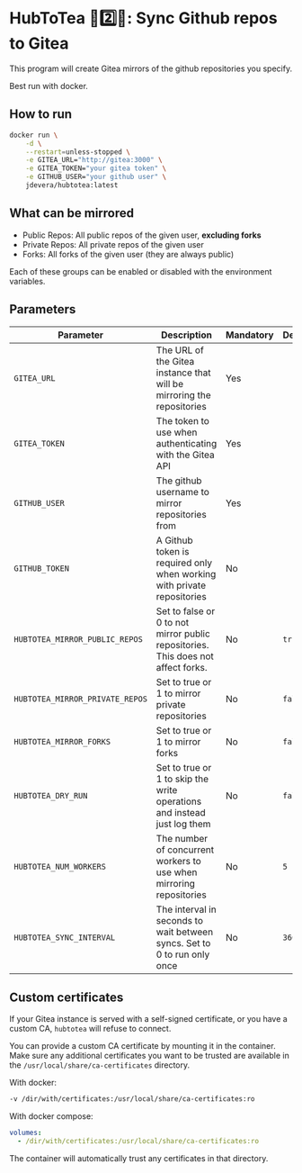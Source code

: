 # HubToTea 🐙2️⃣🍵: Sync Github repos to Gitea

This program will create Gitea mirrors of the github repositories you specify.

Best run with docker.

## How to run

```bash
docker run \
    -d \
    --restart=unless-stopped \
    -e GITEA_URL="http://gitea:3000" \
    -e GITEA_TOKEN="your gitea token" \
    -e GITHUB_USER="your github user" \
    jdevera/hubtotea:latest
```

## What can be mirrored

- Public Repos: All public repos of the given user, **excluding forks**
- Private Repos: All private repos of the given user
- Forks: All forks of the given user (they are always public)

Each of these groups can be enabled or disabled with the environment variables.

## Parameters

| Parameter                       | Description                                                                      | Mandatory | Default |
|---------------------------------|----------------------------------------------------------------------------------|-----------|---------|
| `GITEA_URL`                     | The URL of the Gitea instance that will be mirroring the repositories            | Yes       |         |
| `GITEA_TOKEN`                   | The token to use when authenticating with the Gitea API                          | Yes       |         |
| `GITHUB_USER`                   | The github username to mirror repositories from                                  | Yes       |         |
| `GITHUB_TOKEN`                  | A Github token is required only when working with private repositories           | No        |         |
| `HUBTOTEA_MIRROR_PUBLIC_REPOS`  | Set to false or 0 to not mirror public repositories. This does not affect forks. | No        | `true`  |
| `HUBTOTEA_MIRROR_PRIVATE_REPOS` | Set to true or 1 to mirror private repositories                                  | No        | `false` |
| `HUBTOTEA_MIRROR_FORKS`         | Set to true or 1 to mirror forks                                                 | No        | `false` |
| `HUBTOTEA_DRY_RUN`              | Set to true or 1 to skip the write operations and instead just log them          | No        | `false` |
| `HUBTOTEA_NUM_WORKERS`          | The number of concurrent workers to use when mirroring repositories              | No        | `5`     |
| `HUBTOTEA_SYNC_INTERVAL`        | The interval in seconds to wait between syncs. Set to 0 to run only once         | No        | `3600`  |


## Custom certificates

If your Gitea instance is served with a self-signed certificate, or you have a custom CA, `hubtotea` will refuse to connect.

You can provide a custom CA certificate by mounting it in the container. Make sure any additional certificates you want to be trusted are available in the `/usr/local/share/ca-certificates` directory.

With docker:
```bash
-v /dir/with/certificates:/usr/local/share/ca-certificates:ro
```

With docker compose:

```yaml
volumes:
  - /dir/with/certificates:/usr/local/share/ca-certificates:ro
```

The container will automatically trust any certificates in that directory.
